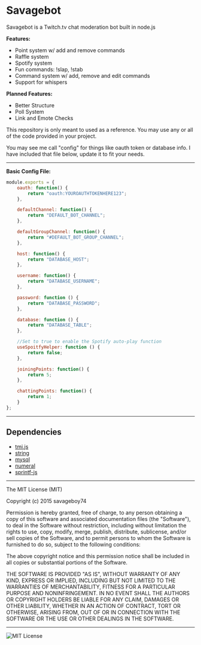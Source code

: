Savagebot
=========

Savagebot is a Twitch.tv chat moderation bot built in node.js

**Features:**

- Point system w/ add and remove commands
- Raffle system
- Spotify system
- Fun commands: !slap, !stab
- Command system w/ add, remove and edit commands
- Support for whispers

**Planned Features:**
- Better Structure
- Poll System
- Link and Emote Checks

This repository is only meant to used as a reference. You may use any or all of the code provided in your project.

You may see me call "config" for things like oauth token or database info. I have included that file below, update it to fit your needs.

---------------------------------------------------------------
**Basic Config File:**

~~~ javascript
module.exports = {
    oauth: function() {
        return "oauth:YOUROAUTHTOKENHERE123";
    },

    defaultChannel: function() {
        return "DEFAULT_BOT_CHANNEL";
    },

    defaultGroupChannel: function() {
        return "#DEFAULT_BOT_GROUP_CHANNEL";
    },

    host: function() {
        return "DATABASE_HOST";
    },

    username: function() {
        return "DATABASE_USERNAME";
    },

    password: function () {
        return "DATABASE_PASSWORD";
    },

    database: function () {
        return "DATABASE_TABLE";
    },

	//Set to true to enable the Spotify auto-play function
    useSpoitfyHelper: function () {
        return false;
    },

    joiningPoints: function() {
        return 5;
    },

    chattingPoints: function() {
        return 1;
    }
};
~~~

---------------------------------------------------------------


## Dependencies

- [tmi.js](https://www.npmjs.com/package/tmi.js)
- [string](https://www.npmjs.com/package/string)
- [mysql](https://www.npmjs.com/package/mysql)
- [numeral](https://www.npmjs.com/package/numeral)
- [sprintf-js](https://www.npmjs.com/package/sprintf-js)

---------------------------------------------------------------

The MIT License (MIT)

Copyright (c) 2015 savageboy74

Permission is hereby granted, free of charge, to any person obtaining a copy
of this software and associated documentation files (the "Software"), to deal
in the Software without restriction, including without limitation the rights
to use, copy, modify, merge, publish, distribute, sublicense, and/or sell
copies of the Software, and to permit persons to whom the Software is
furnished to do so, subject to the following conditions:

The above copyright notice and this permission notice shall be included in
all copies or substantial portions of the Software.

THE SOFTWARE IS PROVIDED "AS IS", WITHOUT WARRANTY OF ANY KIND, EXPRESS OR
IMPLIED, INCLUDING BUT NOT LIMITED TO THE WARRANTIES OF MERCHANTABILITY,
FITNESS FOR A PARTICULAR PURPOSE AND NONINFRINGEMENT. IN NO EVENT SHALL THE
AUTHORS OR COPYRIGHT HOLDERS BE LIABLE FOR ANY CLAIM, DAMAGES OR OTHER
LIABILITY, WHETHER IN AN ACTION OF CONTRACT, TORT OR OTHERWISE, ARISING FROM,
OUT OF OR IN CONNECTION WITH THE SOFTWARE OR THE USE OR OTHER DEALINGS IN
THE SOFTWARE.

---------------------------------------------------------------

<p><img alt="MIT License" src="http://opensource.org/trademarks/opensource/OSI-Approved-License-100x137.png"></img></p>
